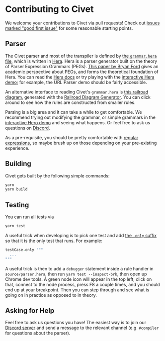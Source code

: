 # Contributing to Civet

We welcome your contributions to Civet via pull requests!  Check out
[issues marked "good first issue"](https://github.com/DanielXMoore/Civet/issues?q=is%3Aissue+is%3Aopen+label%3A%22good+first+issue%22)
for some reasonable starting points.

## Parser

The Civet parser and most of the transpiler is defined by
[the `grammar.hera` file](source/grammar.hera),
which is written in [Hera](https://github.com/DanielXMoore/Hera).
Hera is a parser generator built on the theory of Parser Expression Grammars
(PEGs).
[This paper by Bryan Ford](https://bford.info/pub/lang/peg.pdf) gives an
academic perspective about PEGs, and forms the theoretical foundation of Hera.
You can read the [Hera docs](https://github.com/DanielXMoore/Hera#readme)
or try playing with the
[interactive Hera demo](https://danielx.net/hera/docs/README.html);
for example, the URL Parser demo should be fairly accessible.

An alternative interface to reading Civet's `grammar.hera` is
[this railroad diagram](https://civet.dev/railroad.html),
generated with the
[Railroad Diagram Generator](https://www.bottlecaps.de/rr/ui).
You can click around to see how the rules are constructed from smaller rules.

Parsing is a big area and it can take a while to get comfortable.
We recommend trying out modifying the grammar, or simple grammars in the
[interactive Hero demo](https://danielx.net/hera/docs/README.html)
and seeing what happens.
Or feel free to ask us questions on [Discord](https://discord.gg/xkrW9GebBc).

As a pre-requisite, you should be pretty comfortable with
[regular expressions](https://developer.mozilla.org/en-US/docs/Web/JavaScript/Guide/Regular_Expressions),
so maybe brush up on those depending on your pre-existing experience.

## Building

Civet gets built by the following simple commands:

```sh
yarn
yarn build
```

## Testing

You can run all tests via

```sh
yarn test
```

A useful trick when developing is to pick one test and add
[the `.only` suffix](https://mochajs.org/#exclusive-tests)
so that it is the only test that runs.
For example:

```coffee
testCase.only """
  ...
"""
```

A useful trick is then to add a `debugger` statement inside a rule handler in
`source/parser.hera`, then run `yarn test --inspect-brk`,
then open up Chrome dev tools.
A green node icon will appear in the top left; click on that,
connect to the node process, press F8 a couple times,
and you should end up at your breakpoint.
Then you can step through and see what is going on in practice
as opposed to in theory.

## Asking for Help

Feel free to ask us questions you have!
The easiest way is to join our
[Discord server](https://discord.gg/xkrW9GebBc) and send a message to the
relevant channel (e.g. `#compiler` for questions about the parser).
